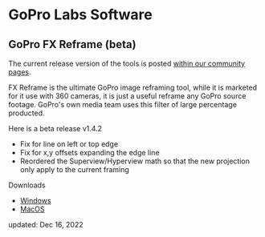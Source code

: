 # GoPro Labs Software

## GoPro FX Reframe (beta)

The current release version of the tools is posted [within our community pages](https://community.gopro.com/s/article/GoPro-FX-Reframe).

FX Reframe is the ultimate GoPro image reframing tool, while it is marketed for it use with 360 cameras, it is just a useful reframe any GoPro source footage. 
GoPro's own media team uses this filter of large percentage producted.

Here is a beta release v1.4.2  
- Fix for line on left or top edge
- Fix for x,y offsets expanding the edge line
- Reordered the Superview/Hyperview math so that the new projection only apply to the current framing

Downloads
- [Windows](fxreframe/bin/GoPro-FX-Reframe-Plugin-1.4.2.205.zip)
- [MacOS](fxreframe/bin/GoPro-FX-Reframe-Plugin-1.4.2.274.pkg)

updated: Dec 16, 2022<br>